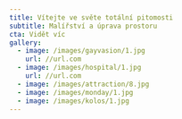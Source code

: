 ```yaml
---
title: Vítejte ve světe totální pitomosti
subtitle: Malířství a úprava prostoru
cta: Vidět víc
gallery:
  - image: /images/gayvasion/1.jpg
    url: //url.com
  - image: /images/hospital/1.jpg
    url: //url.com
  - image: /images/attraction/8.jpg
  - image: /images/monday/1.jpg
  - image: /images/kolos/1.jpg
---
```

